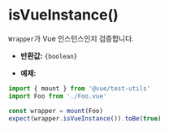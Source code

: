 # isVueInstance()

`Wrapper`가 Vue 인스턴스인지 검증합니다.

- **반환값:** `{boolean}`

- **예제:**

```js
import { mount } from '@vue/test-utils'
import Foo from './Foo.vue'

const wrapper = mount(Foo)
expect(wrapper.isVueInstance()).toBe(true)
 ```
